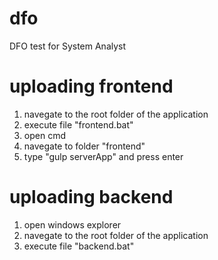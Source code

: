 # dfo
DFO test for System Analyst

# uploading frontend

1. navegate to the root folder of the application
2. execute file "frontend.bat"
3. open cmd
4. navegate to folder "frontend"
4. type "gulp serverApp" and press enter

# uploading backend

1. open windows explorer
1. navegate to the root folder of the application
2. execute file "backend.bat"
